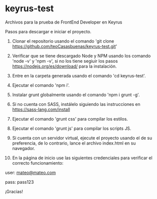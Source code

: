 # keyrus-test
Archivos para la prueba de FrontEnd Developer en Keyrus

Pasos para descargar e iniciar el proyecto.

1. Clonar el repositorio usando el comando 'git clone https://github.com/teoCasasbuenas/keyrus-test.git'

2. Verificar que se tiene descargado Node y NPM usando los comando 'node -v' y 'npm -v', si no los tiene segiuir los pasos https://nodejs.org/es/download/ para la instalación.

3. Entre en la carpeta generada usando el comando 'cd keyrus-test'.

4. Ejecutar el comando 'npm i'.

5. Instalar grunt globalmente usando el comando 'npm i grunt -g'.

6. Si no cuenta con SASS, instálelo siguiendo las instrucciones en https://sass-lang.com/install

7. Ejecutar el comando 'grunt css' para compilar los estilos.

8. Ejecutar el comando 'grunt js' para compilar los scripts JS.

9. Si cuenta con un servidor virtual, ejecute el proyecto usando el de su preferencia, de lo contrario, lance el archivo index.html en su navegador.

10. En la página de inicio use las siguientes credenciales para verificar el correcto funcionamiento:
   
   user: mateo@mateo.com
   
   pass: pass123

¡Gracias!
